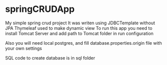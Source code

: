 # springCRUDApp
My simple spring crud project
It was writen using JDBCTemplate without JPA
Thymeleaf used to make dynamic view 
To run this app you need to install Tomcat Server and add path to Tomcat folder in run configuration

Also you will need local postgres, and fill database.properties.origin file with your own settings

SQL code to create database is in sql folder


